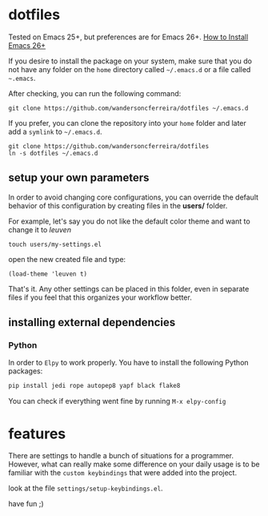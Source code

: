 # dotfiles

Tested on Emacs 25+, but preferences are for Emacs 26+. [How to Install Emacs 26+](http://ubuntuhandbook.org/index.php/2019/02/install-gnu-emacs-26-1-ubuntu-18-04-16-04-18-10/)

If you desire to install the package on your system, make sure that you do not have any folder on the `home` directory called `~/.emacs.d` or a file called `~.emacs`.

After checking, you can run the following command:

`git clone https://github.com/wandersoncferreira/dotfiles ~/.emacs.d`

If you prefer, you can clone the repository into your `home` folder and later add a `symlink` to `~/.emacs.d`.

```shell
git clone https://github.com/wandersoncferreira/dotfiles
ln -s dotfiles ~/.emacs.d
```

## setup your own parameters

In order to avoid changing core configurations, you can override the default behavior
of this configuration by creating files in the **users/** folder.

For example, let's say you do not like the default color theme and want to change it
to *leuven*

```shell
touch users/my-settings.el
```

open the new created file and type:

```emacs
(load-theme 'leuven t)
```

That's it. Any other settings can be placed in this folder, even in separate files
if you feel that this organizes your workflow better.

## installing external dependencies

### Python

In order to `Elpy` to work properly. You have to install the following Python packages:
```python
pip install jedi rope autopep8 yapf black flake8
```

You can check if everything went fine by running `M-x elpy-config`


# features

There are settings to handle a bunch of situations for a programmer. However, what can really make some difference on your daily usage is to be familiar with the `custom keybindings` that were added into the project.

look at the file `settings/setup-keybindings.el`.


have fun ;)
